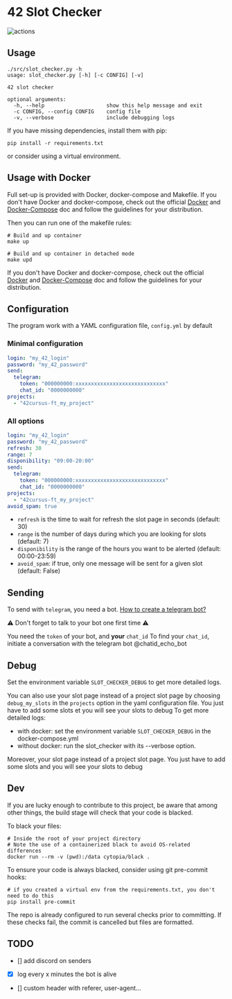 # 42 Slot Checker

![actions](https://github.com/nirae/42_slot_checker/workflows/Build/badge.svg)

## Usage

```
./src/slot_checker.py -h
usage: slot_checker.py [-h] [-c CONFIG] [-v]

42 slot checker

optional arguments:
  -h, --help                    show this help message and exit
  -c CONFIG, --config CONFIG    config file
  -v, --verbose                 include debugging logs
```

If you have missing dependencies, install them with pip:

```
pip install -r requirements.txt
```

or consider using a virtual environment.

## Usage with Docker

Full set-up is provided with Docker, docker-compose and Makefile.
If you don't have Docker and docker-compose, check out the official [Docker](https://docs.docker.com/get-docker/) and [Docker-Compose](https://docs.docker.com/compose/install/) doc and follow the guidelines for your distribution.

Then you can run one of the makefile rules:

```
# Build and up container
make up

# Build and up container in detached mode
make upd
```

If you don't have Docker and docker-compose, check out the official [Docker](https://docs.docker.com/get-docker/) and [Docker-Compose](https://docs.docker.com/compose/install/) doc and follow the guidelines for your distribution.

## Configuration

The program work with a YAML configuration file, `config.yml` by default

### Minimal configuration

```yml
login: "my_42_login"
password: "my_42_password"
send:
  telegram:
    token: "000000000:xxxxxxxxxxxxxxxxxxxxxxxxxxxxx"
    chat_id: "0000000000"
projects:
  - "42cursus-ft_my_project"
```

### All options

```yml
login: "my_42_login"
password: "my_42_password"
refresh: 30
range: 7
disponibility: "09:00-20:00"
send:
  telegram:
    token: "000000000:xxxxxxxxxxxxxxxxxxxxxxxxxxxxx"
    chat_id: "0000000000"
projects:
  - "42cursus-ft_my_project"
avoid_spam: true
```

- `refresh` is the time to wait for refresh the slot page in seconds (default: 30)
- `range` is the number of days during which you are looking for slots (default: 7)
- `disponibility` is the range of the hours you want to be alerted (default: 00:00-23:59)
- `avoid_spam`: if true, only one message will be sent for a given slot (default: False)

## Sending

To send with `telegram`, you need a bot. [How to create a telegram bot?](https://fr.jeffprod.com/blog/2017/creer-un-bot-telegram/)

:warning: Don't forget to talk to your bot one first time :warning:

You need the `token` of your bot, and **your** `chat_id`
To find your `chat_id`, initiate a conversation with the telegram bot @chatid_echo_bot

## Debug

Set the environment variable `SLOT_CHECKER_DEBUG` to get more detailed logs.

You can also use your slot page instead of a project slot page by choosing `debug_my_slots` in the `projects` option in the yaml configuration file. You just have to add some slots et you will see your slots to debug
To get more detailed logs:

- with docker: set the environment variable `SLOT_CHECKER_DEBUG` in the docker-compose.yml
- without docker: run the slot_checker with its --verbose option.

Moreover, your slot page instead of a project slot page. You just have to add some slots and you will see your slots to debug

## Dev

If you are lucky enough to contribute to this project, be aware that among other things, the build stage will check that your code is blacked.

To black your files:

```
# Inside the root of your project directory
# Note the use of a containerized black to avoid OS-related differences
docker run --rm -v (pwd):/data cytopia/black .
```

To ensure your code is always blacked, consider using git pre-commit hooks:

```
# if you created a virtual env from the requirements.txt, you don't need to do this
pip install pre-commit
```
The repo is already configured to run several checks prior to committing.
If these checks fail, the commit is cancelled but files are formatted.


## TODO

- [] add discord on senders
- [x] log every x minutes the bot is alive
- [] custom header with referer, user-agent...
